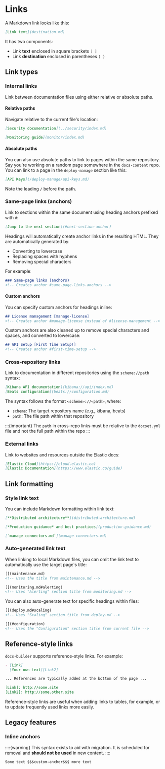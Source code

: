# Links

A Markdown link looks like this:

```markdown
[Link text](destination.md)
```

It has two components:

- Link **text** enclosed in square brackets `[ ]`
- Link **destination** enclosed in parentheses `( )`

## Link types

### Internal links

Link between documentation files using either relative or absolute paths.

#### Relative paths
Navigate relative to the current file's location:

```markdown
[Security documentation](../security/index.md)

[Monitoring guide](monitor/index.md)
```

#### Absolute paths

You can also use absolute paths to link to pages within the same repository.
Say you're working on a random page somewhere in the `docs-content` repo. You can link to a page in the `deploy-manage` section like this:

```markdown
[API Keys](/deploy-manage/api-keys.md)
```

Note the leading `/` before the path.

### Same-page links (anchors)

Link to sections within the same document using heading anchors prefixed with `#`:

```markdown
[Jump to the next section](#next-section-anchor)
```

Headings will automatically create anchor links in the resulting HTML. They are automatically generated by:

- Converting to lowercase
- Replacing spaces with hyphens
- Removing special characters

For example:

```markdown
### Same-page links (anchors)
<!-- Creates anchor #same-page-links-anchors -->
```

#### Custom anchors
You can specify custom anchors for headings inline:

```markdown
## License management [manage-license]
<!-- Creates anchor #manage-license instead of #license-management -->
```

Custom anchors are also cleaned up to remove special characters and spaces, and converted to lowercase:

```markdown
## API Setup [First Time Setup!]
<!-- Creates anchor #first-time-setup -->
```

### Cross-repository links

Link to documentation in different repositories using the `scheme://path` syntax:

```markdown
[Kibana API documentation](kibana://api/index.md)
[Beats configuration](beats://configuration.md)
```

The syntax follows the format `<scheme>://<path>`, where:
- `scheme`: The target repository name (e.g., kibana, beats)
- `path`: The file path within that repository

:::{important}
The `path` in cross-repo links must be relative to the `docset.yml` file and not the full path within the repo
:::

### External links

Link to websites and resources outside the Elastic docs:

```markdown
[Elastic Cloud](https://cloud.elastic.co)
[Elastic Documentation](https://www.elastic.co/guide)
```

## Link formatting

### Style link text

You can include Markdown formatting within link text:

```markdown
[**Distributed architecture**](distributed-architecture.md)

[*Production guidance* and best practices](production-guidance.md)

[`manage-connectors.md`](manage-connectors.md)
```

### Auto-generated link text

When linking to local Markdown files, you can omit the link text to automatically use the target page's title:

```markdown
[](maintenance.md)  
<!-- Uses the title from maintenance.md -->

[](monitoring.md#alerting)
<!-- Uses "Alerting" section title from monitoring.md -->
```

You can also auto-generate text for specific headings within files:

```markdown
[](deploy.md#scaling)
<!-- Uses "Scaling" section title from deploy.md -->

[](#configuration)  
<!-- Uses the "Configuration" section title from current file -->
```

## Reference-style links

`docs-builder` supports reference-style links. For example:

```markdown
- [Link]
- [Your own text][Link2]

... References are typically added at the bottom of the page ...

[Link]: http://some.site
[Link2]: http://some.other.site
```

Reference-style links are useful when adding links to tables, for example, or to update frequently used links more easily.

## Legacy features

### Inline anchors

::::{warning}
This syntax exists to aid with migration. It is scheduled for removal and **should not be used** in new content.
::::

```markdown
Some text $$$custom-anchor$$$ more text
```
